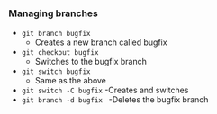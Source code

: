### Managing branches
- ```git branch bugfix ```
	 - Creates a new branch called bugfix 
- ```git checkout bugfix```
	- Switches to the bugfix branch 
- ```git switch bugfix```
	- Same as the above 
- ```git switch -C bugfix```
	 -Creates and switches
- ```git branch -d bugfix ```
	 -Deletes the bugfix branch